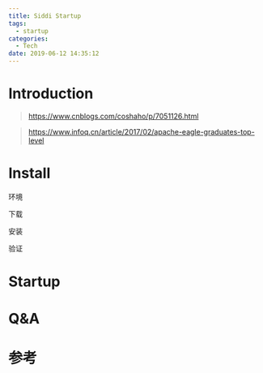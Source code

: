 ```yaml
---
title: Siddi Startup
tags:
  - startup
categories:
  - Tech
date: 2019-06-12 14:35:12
---
```


# Introduction

> https://www.cnblogs.com/coshaho/p/7051126.html

> https://www.infoq.cn/article/2017/02/apache-eagle-graduates-top-level

<!-- more -->

# Install

环境

下载

安装

验证


# Startup

# Q&A

# 参考
